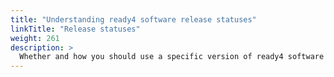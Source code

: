 ```yaml
---
title: "Understanding ready4 software release statuses"
linkTitle: "Release statuses"
weight: 261
description: >
  Whether and how you should use a specific version of ready4 software depends in part on its release status.
---
```


